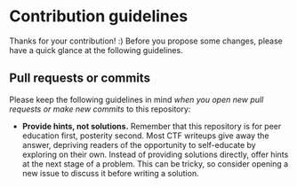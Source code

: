 # Contribution guidelines

Thanks for your contribution! :) Before you propose some changes, please have a quick glance at the following guidelines.

## Pull requests or commits

Please keep the following guidelines in mind *when you open new pull requests or make new commits* to this repository:

* **Provide hints, not solutions.** Remember that this repository is for peer education first, posterity second. Most CTF writeups give away the answer, depriving readers of the opportunity to self-educate by exploring on their own. Instead of providing solutions directly, offer hints at the next stage of a problem. This can be tricky, so consider opening a new issue to discuss it before writing a solution.
